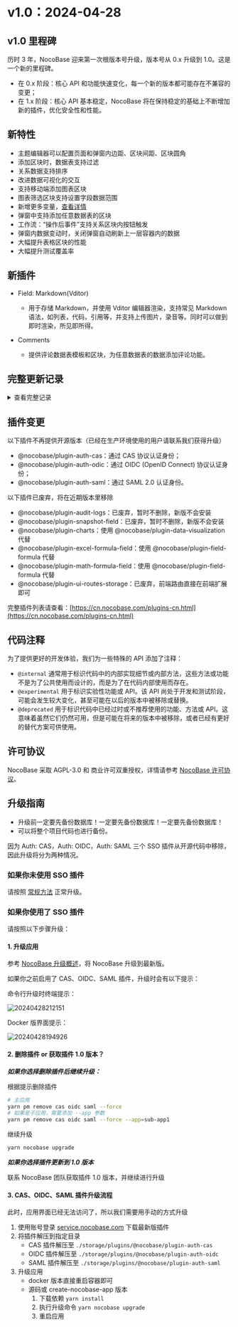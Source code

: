 # v1.0：2024-04-28

## v1.0 里程碑

历时 3 年，NocoBase 迎来第一次根版本号升级，版本号从 0.x 升级到 1.0。这是一个新的里程碑。

- 在 0.x 阶段：核心 API 和功能快速变化，每一个新的版本都可能存在不兼容的变更；
- 在 1.x 阶段：核心 API 基本稳定，NocoBase 将在保持稳定的基础上不断增加新的插件，优化安全性和性能。

## 新特性

- 主题编辑器可以配置页面和弹窗内边距、区块间距、区块圆角
- 添加区块时，数据表支持过滤
- 关系数据支持排序
- 改进数据可视化的交互
- 支持移动端添加图表区块
- 图表筛选区块支持设置字段数据范围
- 新增更多变量，[查看详情](https://docs-cn.nocobase.com/handbook/ui/variables)
- 弹窗中支持添加任意数据表的区块
- 工作流：“操作后事件”支持关系区块内按钮触发
- 弹窗内数据变动时，关闭弹窗自动刷新上一层容器内的数据
- 大幅提升表格区块的性能
- 大幅提升测试覆盖率

## 新插件

- Field: Markdown(Vditor)

  - 用于存储 Markdown，并使用 Vditor 编辑器渲染，支持常见 Markdown 语法，如列表，代码，引用等，并支持上传图片，录音等。同时可以做到即时渲染，所见即所得。
- Comments

  - 提供评论数据表模板和区块，为任意数据表的数据添加评论功能。
## 完整更新记录
<details>
<summary>查看完整记录</summary>

- feat(plugin-workflow): refresh the list after sync <u>#4177</u>
- feat(plugin-workflow): show workflow key as tooltip on title <u>#4178</u>
- test(plugin-workflow): add test cases <u>#4199</u>
- chore: api cache control header <u>#4203</u>
- feat: load vditor dep from local <u>#4190</u>
- test: input number separator test <u>#4204</u>
- fix: number field shuold support separator setting <u>#4197</u>
- fix(plugin-workflow): refine experience <u>#4195</u>
- chore: optimize warning wordings of import & export <u>#4196</u>
- refactor: external data source collection manager <u>#4193</u>
- fix: env bug <u>#4191</u>
- fix: empty operator with association field <u>#4189</u>
- chore: add e2e <u>#4184</u>
- fix: vditor version <u>#4183</u>
- refactor: form data template locale improve <u>#4188</u>
- test: add automated testing <u>#4098</u>
- chore: data source logger instance <u>#4181</u>
- chore: get database instance in relation repository <u>#4179</u>
- chore: add e2e for variables <u>#4152</u>
- chore: define collection debug message <u>#4176</u>
- chore: unsupportedFields in view collection <u>#4155</u>
- feat: add plugin-field-markdown-vditor <u>#4065</u>
- fix: bulk edit form acl action error <u>#4166</u>
- fix: auto create uuid foreign key in relation field <u>#4160</u>
- fix(plugin-fm): fix confusing size limit hint <u>#4153</u>
- fix(users): improve users:updateProfile <u>#4162</u>
- fix(client): get api url <u>#4161</u>
- feat: remove plugin-ui-routes-storage <u>#4140</u>
- fix: lock cytoscape version <u>#4158</u>
- refactor: collection template support presetFieldsDisabled <u>#4159</u>
- fix: grid schema <u>#4157</u>
- client unit test <u>#4150</u>
- fix: update belongs to many association that target key is not primary key <u>#4146</u>
- refactor: form data template locale improve <u>#4148</u>
- fix(database): column name in array field <u>#4110</u>
- test: refresh on action e2e test <u>#4147</u>
- fix(custom-request): support configuring content type <u>#4144</u>
- chore: deprecate the current record variable from the form <u>#4063</u>
- feat(Theme): add some tokens <u>#4137</u>
- fix(client): fix some warnings <u>#4143</u>
- style: tableActionColumn style improve <u>#4138</u>
- fix: actionBar style improve <u>#4123</u>
- chore: warning message if on delete conflict <u>#4141</u>
- fix(plugin-workflow-manual): allow pass node when no assignee <u>#4139</u>
- chore: datasource manager api <u>#4124</u>
- fix(plugin-workflow-manual): fix assignees parsing bug <u>#4125</u>
- fix: load association field in collection <u>#4122</u>
- perf: remove all Skeleton animation <u>#4113</u>
- test: add e2e <u>#4121</u>
- chore(data-vi): adjust api <u>#4116</u>
- fix: scheduleEventTrigger <u>#4114</u>
- feat(plugin-workflow): add checker for intervally dispatching <u>#4119</u>
- feat: add filterOtherRecordsCollection for DataBlockInitializer <u>#4117</u>
- refactor: optimize CollectionField <u>#4111</u>
- fix: improve sort field migration <u>#4112</u>
- fix: field component <u>#4102</u>
- fix: association select support add mode <u>#4108</u>
- fix: createdBy & updatedBy target option <u>#4109</u>
- fix(linkage-rule): linkage rule support empty condiction <u>#4103</u>
- fix: add SanitizedCollectionProvider <u>#4100</u>
- fix: tree collection target error <u>#4105</u>
- fix: add ClearCollectionFieldContext <u>#4101</u>
- feat: improve form block <u>#4099</u>
- chore: migrate sortable options to sort field <u>#4011</u>
- feat: support sort option in appends <u>#4056</u>
- feat(data-vi): allows pie chart to accept negative numbers, fix T-4075 <u>#4094</u>
- fix(data-vi): number becomes string after precision transformation <u>#4092</u>
- fix: encode url params <u>#4055</u>
- test(plugin-workflow): add test case for duplicated triggering schedule workflow <u>#3817</u>
- perf(LinkageRules): solve lagging problems <u>#4090</u>
- fix(subTable): should not display Allow add new data option <u>#4086</u>
- fix: missing fields <u>#4083</u>
- fix: table select pagination error <u>#4078</u>
- fix: reset page when setting block data scope <u>#4081</u>
- fix: custom request role list <u>#4074</u>
- fix: parse iso week <u>#4068</u>
- fix(sourceId): avoid error <u>#4077</u>
- fix(sql-collection): can't select interface when setting fields <u>#4079</u>
- fix: load with source field <u>#4075</u>
- fix: deletion of operation linkage rules does not take effect in real time <u>#4058</u>
- fix(core): fix round bug in formula evaluator <u>#4070</u>
- test: add e2e for data loading mode <u>#4069</u>
- fix(filterForm): avoid duplicate names <u>#4071</u>
- chore: optimize block title <u>#4040</u>
- fix: sync default value in view <u>#4067</u>
- fix(defaultValue): fix the issue of default values disappearing after refreshing the page <u>#4066</u>
- refactor: gantt block <u>#4059</u>
- fix: sub-table big field should support variable default value <u>#4062</u>
- chore(Theme): set the default font size of the Compact theme to 16 <u>#4064</u>
- test: add e2e for actions <u>#4053</u>
- fix(variable): missing variables and invalid translations <u>#4054</u>
- test: add backend unit tests <u>#4000</u>
- fix: improve card item <u>#4036</u>
- chore(acl): disable register association fields actions <u>#4014</u>
- fix(variable): fix parent record variable reporting errors in data scope <u>#4039</u>
- test(e2e): add assertions on field values <u>#4034</u>
- feat(Variable): add a new variable <u>#4025</u>
- feat: run e2e with pro plugins <u>#3890</u>
- fix: bug <u>#4038</u>
- fix: array operator with camel case field <u>#4032</u>
- fix: scopeKeyOptions should be obtained in real-time <u>#4029</u>
- fix(addText): should use FormItemSchemaToolbar instead of BlockSchema… <u>#3963</u>
- feat: register once hook in datasource manager <u>#4024</u>
- fix: snippets <u>#4030</u>
- fix: vitest single bug <u>#4031</u>
- feat(data-vi): improved user experiences (refer to pr) <u>#4013</u>
- test: add frontend unit test <u>#3991</u>
- feat: support Others option in popup <u>#4015</u>
- fix(collection-manager): no refresh after override the field <u>#4022</u>
- chore: add export & import warnings <u>#4027</u>
- refactor: third party data source support sort field grouped sorting edit <u>#4023</u>
- fix(plugin-acl): pm.acl.roles snippet <u>#4026</u>
- test: association name block e2e test <u>#4021</u>
- fix: get api url <u>#4020</u>
- fix(Sub-details): the initializer button is not displayed when the field value is empty <u>#4019</u>
- fix: initializer use useAassociationName <u>#4018</u>
- fix(auth): cas login bug when use subdirectory deployment <u>#4017</u>
- fix(TreeTable): add child error <u>#4008</u>
- fix: remove active field should not clear value <u>#4012</u>
- fix(plugin-acl): datasource roles snippet <u>#4016</u>
- fix: after selecting all, bulk update prompts for unselected data <u>#4010</u>
- refactor: tree table is not enabled by default <u>#4001</u>
- feat(plugin-workflow-action-trigger): support association actions to trigger <u>#4007</u>
- Update application.ts <u>#4006</u>
- fix: tag filed setting <u>#4009</u>
- fix(users): remove phone validation due to incorrect check of foreign phone numebrs <u>#4005</u>
- fix: association block action permission verification failed <u>#3994</u>
- refactor: fields for table sorting cannot select sorting fields with scopekey <u>#3984</u>
- fix(Form): invalid parentRecord <u>#3998</u>
- fix(plugin-workflow): adjust locale <u>#3993</u>
- fix: sub -table support allowSelectExistingRecord setting <u>#4004</u>
- fix(auth): sign up page not found when entering with url directly <u>#4002</u>
- chore(database): set null value when field is unique and value is empty string <u>#3997</u>
- chore(gateway): report error with cause message <u>#3999</u>
- chore(error-handler): display message cause the error <u>#3996</u>
- fix: restore with table name in camel case <u>#3995</u>
- refactor(plugin-workflow): adjust comments <u>#3990</u>
- fix: gantt collapse & expand <u>#3982</u>
- fix(BulkForm): should be required when switching to 'Changed to' <u>#3965</u>
- fix: move action <u>#3985</u>
- refactor: sort field should not has defaultValue <u>#3986</u>
- chore: update class names of plugins <u>#3981</u>
- feat(plugin-workflow-sync): add sync when multi-app-share-collection enabled <u>#3969</u>
- fix(localization): incorrect locale when first entering <u>#3968</u>
- chore: adjust and add api comments <u>#3951</u>
- refactor: select options configuration <u>#3964</u>
- fix(GridCard): set the count of columns displayed in a row <u>#3960</u>
- refactor: only numerical formula fields support format <u>#3962</u>
- chore(plugin-workflow): add comments <u>#3959</u>
- chore: remove legacy formula plugins <u>#3939</u>
- fix(LinkageRules): should be effective immediately <u>#3958</u>
- fix(Picker): should display Allow add new data option <u>#3957</u>
- fix(connect-data-blocks): should immediately show in the drop-down menu <u>#3953</u>
- fix: left menu title modify <u>#3956</u>
- fix: template list provider bug <u>#3950</u>
- refactor: nanoid &uuid autoFill <u>#3955</u>
- feat: getParentJsonSchema in ui schema repository <u>#3690</u>
- fix: save uuid & nano id field value with sequelize validation <u>#3952</u>
- fix: throughCollection support fuzzy search <u>#3949</u>
- fix: getSourceKeyByAssocation <u>#3947</u>
- fix(RichText): unify style <u>#3946</u>
- fix(connectDataBlocks): should add FilterBlockProvider to Grid <u>#3944</u>
- chore: add appVersion to Schema <u>#3936</u>
- fix: collectionFieldInterfaceSelect <u>#3945</u>
- fix: fix sourceId of templates <u>#3941</u>
- fix(collection manager): collection manager primarykey & nanoid & uuid suport index setting <u>#3943</u>
- fix(plugin-formula-field): fix component context <u>#3937</u>
- fix: nanoid availableTypes <u>#3942</u>
- fix: automatically generate default values <u>#3940</u>
- fix: formula field caluation error <u>#3938</u>
- fix: formula field support format <u>#3928</u>
- refactor: unify tab initailizer naming <u>#3932</u>
- fix: add zIndex to Lightbox overlay style <u>#3934</u>
- fix(Table): fix the problem that the content of the association field is not displayed <u>#3930</u>
- fix(evaluators): fix array flatten <u>#3931</u>
- refactor: main data source view collection support filterTargetKey <u>#3818</u>
- fix: formula field calculation error <u>#3929</u>
- fix: load view collection belongs to association with source options <u>#3912</u>
- fix: edit form unchanged should not appear unSaveed warning when cloas modal <u>#3920</u>
- fix(Collapse): fix error for chinaRegions <u>#3925</u>
- fix: number display format <u>#3924</u>
- fix(defaultValue): should immediate effect when set default value <u>#3923</u>
- feat: action support refreshDataBlockRequest configuration <u>#3882</u>
- refactor: formBlockProvider & detailBlockProvider <u>#3898</u>
- feat(data-vi): allows to add charts for mobile client <u>#3922</u>
- chore: add API comments <u>#3919</u>
- fix: fix Pagination <u>#3921</u>
- test(plugin-error-handler): middleware <u>#3909</u>
- fix: update plugin <u>#3895</u>
- fix: gantt block pagination <u>#3918</u>
- fix: source id null <u>#3917</u>
- fix(Table): fix Pagination <u>#3916</u>
- fix: get the correct sourceId <u>#3897</u>
- fix(DataScope): fix no immediate effect issue after saving <u>#3910</u>
- fix: select field options initialValue <u>#3911</u>
- fix: external link click <u>#3908</u>
- fix(inputNumber): loss of accuracy in inputNumber <u>#3902</u>
- feat(plugin-workflow-action-trigger): add global action events <u>#3883</u>
- docs: add api comment <u>#3868</u>
- fix: vitest config bug <u>#3907</u>
- fix: table fixed bug <u>#3901</u>
- fix: list data undefined error <u>#3905</u>
- fix: lazy render bug <u>#3886</u>
- fix: sort params missing <u>#3906</u>
- refactor: change useProps to x-use-component-props <u>#3853</u>
- fix(withDynamicSchemaProps): change deep merge to shallow merge <u>#3899</u>
- fix: history block add print button, click print button to report error <u>#3900</u>
- fix: tar bug <u>#3891</u>
- chore: return bigInt as string type <u>#3887</u>
- feat(data-vi): data scope for chart filter fields <u>#3894</u>
- feat: adjust menu of add new <u>#3884</u>
- fix(plugin-custom-request): fix edit button dialog <u>#3893</u>
- fix: fieldNames missing when setting data scope <u>#3892</u>
- fix: deps check error when dev add production plugin <u>#3848</u>
- fix: workflow tabs not exists <u>#3889</u>
- fix: association field support data scope linkage <u>#3888</u>
- fix: templateBlockProvider support association field append <u>#3866</u>
- chore: main datasource api <u>#3880</u>
- feat: run vitest with coverage <u>#3802</u>
- fix: avoid duplicate menu keys <u>#3885</u>
- fix(data-vi): dual axes chart displays abnormally <u>#3881</u>
- fix: reject update when filter is empty object <u>#3777</u>
- chore: update field with primary key attribute <u>#3852</u>
- refactor: uuid & nanoid support default value configuration <u>#3830</u>
- feat: table performance <u>#3791</u>
- fix: setFormValueChanged undefined <u>#3879</u>
- fix(client): fix diabled in filter dynamic component <u>#3874</u>
- fix(plugin-workflow-parallel): fix locale <u>#3876</u>
- fix(formula-field): formula field set form value change <u>#3873</u>
- fix: formBlockProvider block display <u>#3877</u>
- refactor(plugin-workflow): change to <u>#3871</u>
- fix: kanban card modal display abnormal <u>#3863</u>
- fix: filterTargetKey only support view collection <u>#3872</u>

</details>

## 插件变更

以下插件不再提供开源版本（已经在生产环境使用的用户请联系我们获得升级）

- @nocobase/plugin-auth-cas：通过 CAS 协议认证身份；
- @nocobase/plugin-auth-odic：通过 OIDC (OpenID Connect) 协议认证身份；
- @nocobase/plugin-auth-saml：通过 SAML 2.0 认证身份。

以下插件已废弃，将在近期版本里移除

- @nocobase/plugin-audit-logs：已废弃，暂时不删除，新版不会安装
- @nocobase/plugin-snapshot-field：已废弃，暂时不删除，新版不会安装
- @nocobase/plugin-charts：使用 @nocobase/plugin-data-visualization 代替
- @nocobase/plugin-excel-formula-field：使用 @nocobase/plugin-field-formula 代替
- @nocobase/plugin-math-formula-field：使用 @nocobase/plugin-field-formula 代替
- @nocobase/plugin-ui-routes-storage：已废弃，前端路由直接在前端扩展即可

完整插件列表请查看：[https://cn.nocobase.com/plugins-cn.html](https://cn.nocobase.com/plugins-cn.html)

## 代码注释

为了提供更好的开发体验，我们为一些特殊的 API 添加了注释：

- `@internal` 通常用于标识代码中的内部实现细节或内部方法，这些方法或功能不是为了公共使用而设计的，而是为了在代码内部使用而存在。
- `@experimental` 用于标识实验性功能或 API。该 API 尚处于开发和测试阶段，可能会发生较大变化，甚至可能在以后的版本中被移除或替换。
- `@deprecated` 用于标识代码中已经过时或不推荐使用的功能、方法或 API。这意味着虽然它们仍然可用，但是可能在将来的版本中被移除，或者已经有更好的替代方案可供使用。

## 许可协议

NocoBase 采取 AGPL-3.0 和 商业许可双重授权，详情请参考 [NocoBase 许可协议](https://cn.nocobase.com/agreement-cn.html)。

## 升级指南

- 升级前一定要先备份数据库！一定要先备份数据库！一定要先备份数据库！
- 可以将整个项目代码也进行备份。

因为 Auth: CAS，Auth: OIDC，Auth: SAML 三个 SSO 插件从开源代码中移除，因此升级将分为两种情况。

### 如果你未使用 SSO 插件

请按照 [常规方法](https://docs-cn.nocobase.com/welcome/getting-started/upgrading) 正常升级。

### 如果你使用了 SSO 插件

请按照以下步骤升级：

#### 1. 升级应用

参考 [NocoBase 升级概述](/welcome/getting-started/upgrading)，将 NocoBase 升级到最新版。

如果你之前启用了 CAS、OIDC、SAML 插件，升级时会有以下提示：

命令行升级时终端提示：

![20240428212151](https://static-docs.nocobase.com/20240428212151.png)

Docker 版界面提示：

![20240428194926](https://static-docs.nocobase.com/20240428194926.png)

#### 2. 删除插件 or 获取插件 1.0 版本？

***如果你选择删除插件后继续升级：***

根据提示删除插件

```bash
# 主应用
yarn pm remove cas oidc saml --force
# 如果是子应用，需要添加 --app 参数
yarn pm remove cas oidc saml --force --app=sub-app1
```

继续升级

```bash
yarn nocobase upgrade
```

***如果你选择插件更新到 1.0 版本***

联系 NocoBase 团队获取插件 1.0 版本，并继续进行升级

#### 3. CAS、OIDC、SAML 插件升级流程

此时，应用界面已经无法访问了，所以我们需要用手动的方式升级

1. 使用账号登录 [service.nocobase.com](https://service.nocobase.com) 下载最新版插件
2. 将插件解压到指定目录
    - CAS 插件解压至 `./storage/plugins/@nocobase/plugin-auth-cas`
    - OIDC 插件解压至 `./storage/plugins/@nocobase/plugin-auth-oidc`
    - SAML 插件解压至 `./storage/plugins/@nocobase/plugin-auth-saml`
3. 升级应用
    - docker 版本直接重启容器即可
    - 源码或 create-nocobase-app 版本
        1. 下载依赖 `yarn install`
        2. 执行升级命令 `yarn nocobase upgrade`
        3. 重启应用
